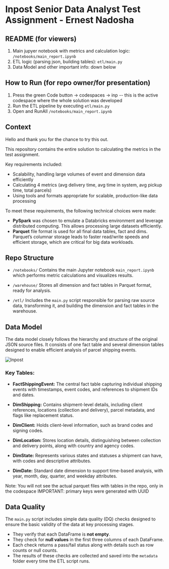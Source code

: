 # Inpost Senior Data Analyst Test Assignment - Ernest Nadosha

## README (for viewers)

1. Main jupyer notebook with metrics and calculation logic: `/notebooks/main_report.ipynb`
2. ETL logic (parsing json, building tables): `etl/main.py`
3. Data Model and other important info: down below
   

## How to Run (for repo owner/for presentation)

1. Press the green Code button -> codespaces -> inp -- this is the active codespace where the whole solution was developed
2. Run the ETL pipeline by executing `etl/main.py` 
3. Open and RunAll `/notebooks/main_report.ipynb`
   

## Context

Hello and thank you for the chance to try this out. 

This repository contains the entire solution to calculating the metrics in the test assignment. 

Key requirements included:

* Scalability, handling large volumes of event and dimension data efficiently
* Calculating 4 metrics (avg delivery time, avg time in system, avg pickup time, total parcels)
* Using tools and formats appropriate for scalable, production-like data processing

To meet these requirements, the following technical choices were made:

* **PySpark** was chosen to emulate a Databricks environment and leverage distributed computing. This allows processing large datasets efficiently.
* **Parquet** file format is used for all final data tables, fact and dims. Parquet’s columnar storage leads to faster read/write speeds and efficient storage, which are critical for big data workloads.


## Repo Structure

* `/notebooks/`
  Contains the main Jupyter notebook `main_report.ipynb` which performs metric calculations and visualizes results.

* `/warehouse/`
  Stores all dimension and fact tables in Parquet format, ready for analysis.

* `/etl/`
  Includes the `main.py` script responsible for parsing raw source data, transforming it, and building the dimension and fact tables in the warehouse.



## Data Model

The data model closely follows the hierarchy and structure of the original JSON source files. It consists of one fact table and several dimension tables designed to enable efficient analysis of parcel shipping events.

![Inpost](https://github.com/user-attachments/assets/98960a65-0ecc-48c0-aebd-884309112feb)

### Key Tables:

* **FactShippingEvent:** The central fact table capturing individual shipping events with timestamps, event codes, and references to shipment IDs and dates.

* **DimShipping:** Contains shipment-level details, including client references, locations (collection and delivery), parcel metadata, and flags like replacement status.

* **DimClient:** Holds client-level information, such as brand codes and signing codes.

* **DimLocation:** Stores location details, distinguishing between collection and delivery points, along with country and agency codes.

* **DimState:** Represents various states and statuses a shipment can have, with codes and descriptive attributes.

* **DimDate:** Standard date dimension to support time-based analysis, with year, month, day, quarter, and weekday attributes.

Note: You will not see the actual parquet files with tables in the repo, only in the codespace
IMPORTANT: primary keys were generated with UUID


## Data Quality

The `main.py` script includes simple data quality (DQ) checks designed to ensure the basic validity of the data at key processing stages.

* They verify that each DataFrame is **not empty**.
* They check for **null values** in the first three columns of each DataFrame.
* Each check returns a pass/fail status along with details such as row counts or null counts.
* The results of these checks are collected and saved into the `metadata` folder every time the ETL script runs.
